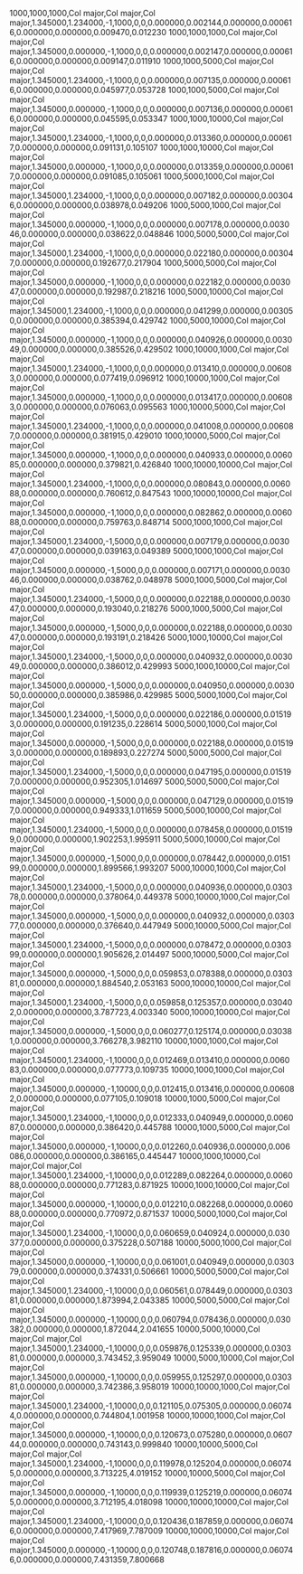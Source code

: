1000,1000,1000,Col major,Col major,Col major,1.345000,1.234000,-1,1000,0,0,0.000000,0.002144,0.000000,0.000616,0.000000,0.000000,0.009470,0.012230
1000,1000,1000,Col major,Col major,Col major,1.345000,0.000000,-1,1000,0,0,0.000000,0.002147,0.000000,0.000616,0.000000,0.000000,0.009147,0.011910
1000,1000,5000,Col major,Col major,Col major,1.345000,1.234000,-1,1000,0,0,0.000000,0.007135,0.000000,0.000616,0.000000,0.000000,0.045977,0.053728
1000,1000,5000,Col major,Col major,Col major,1.345000,0.000000,-1,1000,0,0,0.000000,0.007136,0.000000,0.000616,0.000000,0.000000,0.045595,0.053347
1000,1000,10000,Col major,Col major,Col major,1.345000,1.234000,-1,1000,0,0,0.000000,0.013360,0.000000,0.000617,0.000000,0.000000,0.091131,0.105107
1000,1000,10000,Col major,Col major,Col major,1.345000,0.000000,-1,1000,0,0,0.000000,0.013359,0.000000,0.000617,0.000000,0.000000,0.091085,0.105061
1000,5000,1000,Col major,Col major,Col major,1.345000,1.234000,-1,1000,0,0,0.000000,0.007182,0.000000,0.003046,0.000000,0.000000,0.038978,0.049206
1000,5000,1000,Col major,Col major,Col major,1.345000,0.000000,-1,1000,0,0,0.000000,0.007178,0.000000,0.003046,0.000000,0.000000,0.038622,0.048846
1000,5000,5000,Col major,Col major,Col major,1.345000,1.234000,-1,1000,0,0,0.000000,0.022180,0.000000,0.003047,0.000000,0.000000,0.192677,0.217904
1000,5000,5000,Col major,Col major,Col major,1.345000,0.000000,-1,1000,0,0,0.000000,0.022182,0.000000,0.003047,0.000000,0.000000,0.192987,0.218216
1000,5000,10000,Col major,Col major,Col major,1.345000,1.234000,-1,1000,0,0,0.000000,0.041299,0.000000,0.003050,0.000000,0.000000,0.385394,0.429742
1000,5000,10000,Col major,Col major,Col major,1.345000,0.000000,-1,1000,0,0,0.000000,0.040926,0.000000,0.003049,0.000000,0.000000,0.385526,0.429502
1000,10000,1000,Col major,Col major,Col major,1.345000,1.234000,-1,1000,0,0,0.000000,0.013410,0.000000,0.006083,0.000000,0.000000,0.077419,0.096912
1000,10000,1000,Col major,Col major,Col major,1.345000,0.000000,-1,1000,0,0,0.000000,0.013417,0.000000,0.006083,0.000000,0.000000,0.076063,0.095563
1000,10000,5000,Col major,Col major,Col major,1.345000,1.234000,-1,1000,0,0,0.000000,0.041008,0.000000,0.006087,0.000000,0.000000,0.381915,0.429010
1000,10000,5000,Col major,Col major,Col major,1.345000,0.000000,-1,1000,0,0,0.000000,0.040933,0.000000,0.006085,0.000000,0.000000,0.379821,0.426840
1000,10000,10000,Col major,Col major,Col major,1.345000,1.234000,-1,1000,0,0,0.000000,0.080843,0.000000,0.006088,0.000000,0.000000,0.760612,0.847543
1000,10000,10000,Col major,Col major,Col major,1.345000,0.000000,-1,1000,0,0,0.000000,0.082862,0.000000,0.006088,0.000000,0.000000,0.759763,0.848714
5000,1000,1000,Col major,Col major,Col major,1.345000,1.234000,-1,5000,0,0,0.000000,0.007179,0.000000,0.003047,0.000000,0.000000,0.039163,0.049389
5000,1000,1000,Col major,Col major,Col major,1.345000,0.000000,-1,5000,0,0,0.000000,0.007171,0.000000,0.003046,0.000000,0.000000,0.038762,0.048978
5000,1000,5000,Col major,Col major,Col major,1.345000,1.234000,-1,5000,0,0,0.000000,0.022188,0.000000,0.003047,0.000000,0.000000,0.193040,0.218276
5000,1000,5000,Col major,Col major,Col major,1.345000,0.000000,-1,5000,0,0,0.000000,0.022188,0.000000,0.003047,0.000000,0.000000,0.193191,0.218426
5000,1000,10000,Col major,Col major,Col major,1.345000,1.234000,-1,5000,0,0,0.000000,0.040932,0.000000,0.003049,0.000000,0.000000,0.386012,0.429993
5000,1000,10000,Col major,Col major,Col major,1.345000,0.000000,-1,5000,0,0,0.000000,0.040950,0.000000,0.003050,0.000000,0.000000,0.385986,0.429985
5000,5000,1000,Col major,Col major,Col major,1.345000,1.234000,-1,5000,0,0,0.000000,0.022186,0.000000,0.015193,0.000000,0.000000,0.191235,0.228614
5000,5000,1000,Col major,Col major,Col major,1.345000,0.000000,-1,5000,0,0,0.000000,0.022188,0.000000,0.015193,0.000000,0.000000,0.189893,0.227274
5000,5000,5000,Col major,Col major,Col major,1.345000,1.234000,-1,5000,0,0,0.000000,0.047195,0.000000,0.015197,0.000000,0.000000,0.952305,1.014697
5000,5000,5000,Col major,Col major,Col major,1.345000,0.000000,-1,5000,0,0,0.000000,0.047129,0.000000,0.015197,0.000000,0.000000,0.949333,1.011659
5000,5000,10000,Col major,Col major,Col major,1.345000,1.234000,-1,5000,0,0,0.000000,0.078458,0.000000,0.015199,0.000000,0.000000,1.902253,1.995911
5000,5000,10000,Col major,Col major,Col major,1.345000,0.000000,-1,5000,0,0,0.000000,0.078442,0.000000,0.015199,0.000000,0.000000,1.899566,1.993207
5000,10000,1000,Col major,Col major,Col major,1.345000,1.234000,-1,5000,0,0,0.000000,0.040936,0.000000,0.030378,0.000000,0.000000,0.378064,0.449378
5000,10000,1000,Col major,Col major,Col major,1.345000,0.000000,-1,5000,0,0,0.000000,0.040932,0.000000,0.030377,0.000000,0.000000,0.376640,0.447949
5000,10000,5000,Col major,Col major,Col major,1.345000,1.234000,-1,5000,0,0,0.000000,0.078472,0.000000,0.030399,0.000000,0.000000,1.905626,2.014497
5000,10000,5000,Col major,Col major,Col major,1.345000,0.000000,-1,5000,0,0,0.059853,0.078388,0.000000,0.030381,0.000000,0.000000,1.884540,2.053163
5000,10000,10000,Col major,Col major,Col major,1.345000,1.234000,-1,5000,0,0,0.059858,0.125357,0.000000,0.030402,0.000000,0.000000,3.787723,4.003340
5000,10000,10000,Col major,Col major,Col major,1.345000,0.000000,-1,5000,0,0,0.060277,0.125174,0.000000,0.030381,0.000000,0.000000,3.766278,3.982110
10000,1000,1000,Col major,Col major,Col major,1.345000,1.234000,-1,10000,0,0,0.012469,0.013410,0.000000,0.006083,0.000000,0.000000,0.077773,0.109735
10000,1000,1000,Col major,Col major,Col major,1.345000,0.000000,-1,10000,0,0,0.012415,0.013416,0.000000,0.006082,0.000000,0.000000,0.077105,0.109018
10000,1000,5000,Col major,Col major,Col major,1.345000,1.234000,-1,10000,0,0,0.012333,0.040949,0.000000,0.006087,0.000000,0.000000,0.386420,0.445788
10000,1000,5000,Col major,Col major,Col major,1.345000,0.000000,-1,10000,0,0,0.012260,0.040936,0.000000,0.006086,0.000000,0.000000,0.386165,0.445447
10000,1000,10000,Col major,Col major,Col major,1.345000,1.234000,-1,10000,0,0,0.012289,0.082264,0.000000,0.006088,0.000000,0.000000,0.771283,0.871925
10000,1000,10000,Col major,Col major,Col major,1.345000,0.000000,-1,10000,0,0,0.012210,0.082268,0.000000,0.006088,0.000000,0.000000,0.770972,0.871537
10000,5000,1000,Col major,Col major,Col major,1.345000,1.234000,-1,10000,0,0,0.060659,0.040924,0.000000,0.030377,0.000000,0.000000,0.375228,0.507188
10000,5000,1000,Col major,Col major,Col major,1.345000,0.000000,-1,10000,0,0,0.061001,0.040949,0.000000,0.030379,0.000000,0.000000,0.374331,0.506661
10000,5000,5000,Col major,Col major,Col major,1.345000,1.234000,-1,10000,0,0,0.060561,0.078449,0.000000,0.030381,0.000000,0.000000,1.873994,2.043385
10000,5000,5000,Col major,Col major,Col major,1.345000,0.000000,-1,10000,0,0,0.060794,0.078436,0.000000,0.030382,0.000000,0.000000,1.872044,2.041655
10000,5000,10000,Col major,Col major,Col major,1.345000,1.234000,-1,10000,0,0,0.059876,0.125339,0.000000,0.030381,0.000000,0.000000,3.743452,3.959049
10000,5000,10000,Col major,Col major,Col major,1.345000,0.000000,-1,10000,0,0,0.059955,0.125297,0.000000,0.030381,0.000000,0.000000,3.742386,3.958019
10000,10000,1000,Col major,Col major,Col major,1.345000,1.234000,-1,10000,0,0,0.121105,0.075305,0.000000,0.060744,0.000000,0.000000,0.744804,1.001958
10000,10000,1000,Col major,Col major,Col major,1.345000,0.000000,-1,10000,0,0,0.120673,0.075280,0.000000,0.060744,0.000000,0.000000,0.743143,0.999840
10000,10000,5000,Col major,Col major,Col major,1.345000,1.234000,-1,10000,0,0,0.119978,0.125204,0.000000,0.060745,0.000000,0.000000,3.713225,4.019152
10000,10000,5000,Col major,Col major,Col major,1.345000,0.000000,-1,10000,0,0,0.119939,0.125219,0.000000,0.060745,0.000000,0.000000,3.712195,4.018098
10000,10000,10000,Col major,Col major,Col major,1.345000,1.234000,-1,10000,0,0,0.120436,0.187859,0.000000,0.060746,0.000000,0.000000,7.417969,7.787009
10000,10000,10000,Col major,Col major,Col major,1.345000,0.000000,-1,10000,0,0,0.120748,0.187816,0.000000,0.060746,0.000000,0.000000,7.431359,7.800668
